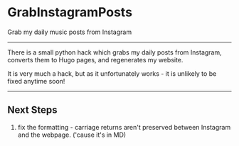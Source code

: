 # GrabInstagramPosts
Grab my daily music posts from Instagram

---

There is a small python hack which grabs my daily posts from Instagram, converts them to Hugo pages, and regenerates my website.

It is very much a hack, but as it unfortunately works - it is unlikely to be fixed anytime soon!

---

## Next Steps
1) fix the formatting - carriage returns aren't preserved between Instagram and the webpage. ('cause it's in MD)
